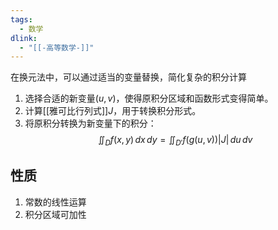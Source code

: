 ```yaml
---
tags:
  - 数学
dlink:
  - "[[-高等数学-]]"
---
```

在换元法中，可以通过适当的变量替换，简化复杂的积分计算
1. 选择合适的新变量$(u, v)$，使得原积分区域和函数形式变得简单。
2. 计算[[雅可比行列式]]$J$，用于转换积分形式。
3. 将原积分转换为新变量下的积分：
$$
\iint_{D} f(x, y) \, dx \, dy = \iint_{D'} f(g(u, v)) |J| \, du \, dv
$$


## 性质
1. 常数的线性运算
2. 积分区域可加性